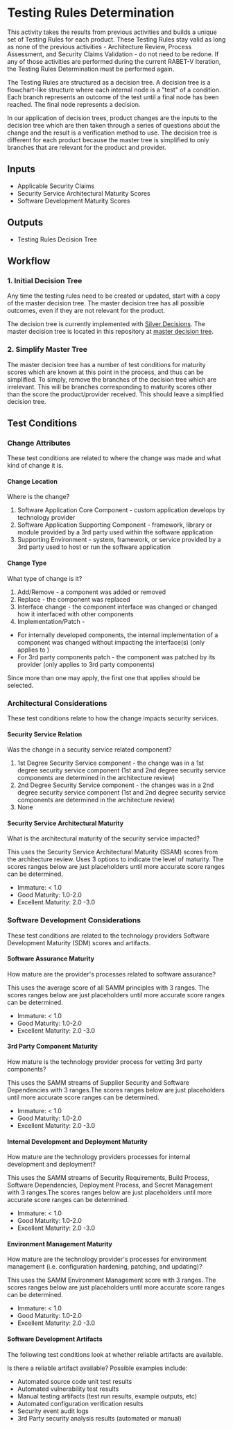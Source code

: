 # Testing Rules Determination

This activity takes the results from previous activities and builds a unique set of Testing Rules for each product. These Testing Rules stay valid as long as none of the previous activities - Architecture Review, Process Assessment, and Security Claims Validation - do not need to be redone. If any of those activities are performed during the current RABET-V Iteration, the Testing Rules Determination must be performed again.

The Testing Rules are structured as a decision tree.  A decision tree is a flowchart-like structure where each internal node is a "test" of a condition. Each branch represents an outcome of the test until a final node has been reached. The final node represents a decision.

In our application of decision trees, product changes are the inputs to the decision tree which are then taken through a series of questions about the change and the result is a verification method to use. The decision tree is different for each product because the master tree is simplified to only branches that are relevant for the product and provider. 

## Inputs

* Applicable Security Claims
* Security Service Architectural Maturity Scores
* Software Development Maturity Scores


## Outputs

* Testing Rules Decision Tree

## Workflow

### 1. Initial Decision Tree

Any time the testing rules need to be created or updated, start with a copy of the master decision tree. The master decision tree has all possible outcomes, even if they are not relevant for the product. 

The decision tree is currently implemented with [Silver Decisions](http://silverdecisions.pl/). The master decision tree is located in this repository at [master decision tree](./Decision_Trees/decisiontree_master.json).


### 2. Simplify Master Tree

The master decision tree has a number of test conditions for maturity scores which are known at this point in the process, and thus can be simplified. To simply, remove the branches of the decision tree which are irrelevant. This will be branches corresponding to maturity scores other than the score the product/provider received. This should leave a simplified decision tree.

## Test Conditions

### Change Attributes
These test conditions are related to where the change was made and what kind of change it is.

#### Change Location

Where is the change?

1. Software Application Core Component - custom application develops by technology provider
2. Software Application Supporting Component - framework, library or module provided by a 3rd party used within the software application
3. Supporting Environment - system, framework, or service provided by a 3rd party used to host or run the software application  


#### Change Type

What type of change is it?

1. Add/Remove - a component was added or removed
2. Replace - the component was replaced
3. Interface change - the component interface was changed or changed how it interfaced with other components
4. Implementation/Patch - 
- For internally developed components, the internal implementation of a component was changed without impacting the interface(s) (only applies to )
- For 3rd party components patch - the component was patched by its provider (only applies to 3rd party components)

Since more than one may apply, the first one that applies should be selected.

### Architectural Considerations
These test conditions relate to how the change impacts security services.

#### Security Service Relation

Was the change in a security service related component?

1. 1st Degree Security Service component - the change was in a 1st degree security service component (1st and 2nd degree security service components are determined in the architecture review)
2. 2nd Degree Security Service component - the changes was in a 2nd degree security service component (1st and 2nd degree security service components are determined in the architecture review)
3. None

#### Security Service Architectural Maturity

What is the architectural maturity of the security service impacted? 

This uses the Security Service Architectural Maturity (SSAM) scores from the architecture review. Uses 3 options to indicate the level of maturity. The scores ranges below are just placeholders until more accurate score ranges can be determined.

- Immature: < 1.0
- Good Maturity: 1.0-2.0
- Excellent Maturity: 2.0 -3.0


### Software Development Considerations
These test conditions are related to the technology providers Software Development Maturity (SDM) scores and artifacts.

#### Software Assurance Maturity

How mature are the provider's processes related to software assurance?

This uses the average score of all SAMM principles with 3 ranges. The scores ranges below are just placeholders until more accurate score ranges can be determined.

- Immature: < 1.0
- Good Maturity: 1.0-2.0
- Excellent Maturity: 2.0 -3.0


#### 3rd Party Component Maturity 

How mature is the technology provider process for vetting 3rd party components?

This uses the SAMM streams of Supplier Security and Software Dependencies with 3 ranges.The scores ranges below are just placeholders until more accurate score ranges can be determined.

- Immature: < 1.0
- Good Maturity: 1.0-2.0
- Excellent Maturity: 2.0 -3.0

#### Internal Development and Deployment Maturity 

How mature are the technology providers processes for internal development and deployment?

This uses the SAMM streams of Security Requirements, Build Process, Software Dependencies, Deployment Process, and Secret Management with 3 ranges.The scores ranges below are just placeholders until more accurate score ranges can be determined.

- Immature: < 1.0
- Good Maturity: 1.0-2.0
- Excellent Maturity: 2.0 -3.0

#### Environment Management Maturity

How mature are the technology provider's processes for environment management (i.e. configuration hardening, patching, and updating)?

This uses the SAMM Environment Management score with 3 ranges. The scores ranges below are just placeholders until more accurate score ranges can be determined.

- Immature: < 1.0
- Good Maturity: 1.0-2.0
- Excellent Maturity: 2.0 -3.0

#### Software Development Artifacts 
The following test conditions look at whether reliable artifacts are available. 

Is there a reliable artifact available? Possible examples include:

* Automated source code unit test results
* Automated vulnerability test results
* Manual testing artifacts (test run results, example outputs, etc)
* Automated configuration verification results
* Security event audit logs 
* 3rd Party security analysis results (automated or manual)








